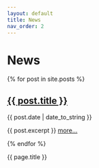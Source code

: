 ```yaml
---
layout: default
title: News
nav_order: 2
---
```


# News

<p>
  {% for post in site.posts %}
    <p>
      <a href="{{ post.url }}"><h2>{{ post.title }}</h2></a>
      {{ post.date | date_to_string }} 
    <p>
    <p>
      {{ post.excerpt }}
      <a href="{{ post.url }}">more...</a>
    </p>
  {% endfor %}
</p>
{{ page.title }}
